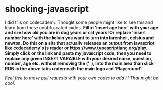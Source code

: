 # shocking-javascript
I did this on codecademy. Thought some people might like to see this and learn from these unobfuscated codes. 
<b> Fill in 'insert age here' with your age and see how old you are in dog years or cat years! Or replace 'insert number here' with the kelvin you want to turn into farenheit, celsius and newton. Do this on a site that actually releases
an output from javascript like codecademy's js reader or https://www.typescriptlang.org/play. Simply click on the link and paste my javascript code, then you need to replace any green INSERT VARAIBLE with your desired name, question, number, age etc. without removing the (' '), into the main area than click RUN in the above tabs underneath the main logo and 'Playground'. </b>

<i> Feel free to make pull requests with your own codes to add it! That might be cool. </i>
